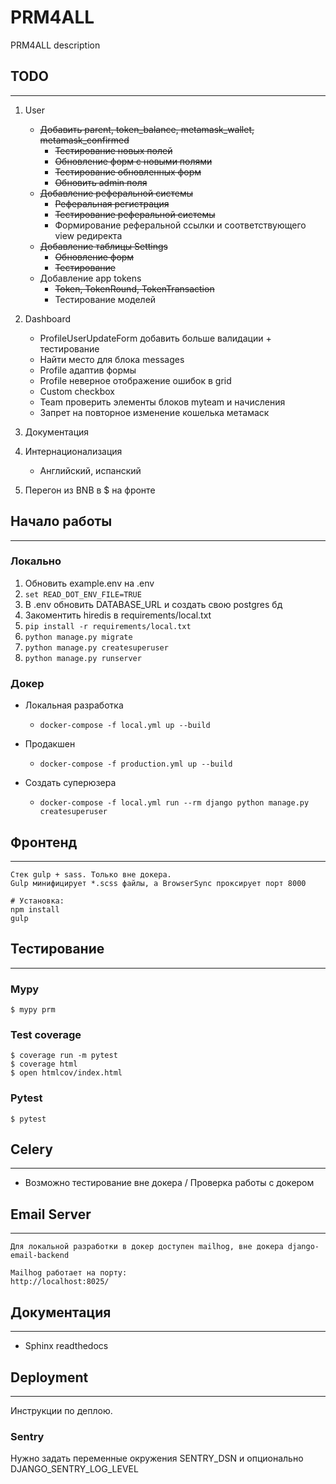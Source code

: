 # PRM4ALL

PRM4ALL description

## TODO
---

1. User
    - ~~Добавить parent, token_balance, metamask_wallet, metamask_confirmed~~
        - ~~Тестирование новых полей~~
        - ~~Обновление форм с новыми полями~~
        - ~~Тестирование обновленных форм~~
        - ~~Обновить admin поля~~
    - ~~Добавление реферальной системы~~
        - ~~Реферальная регистрация~~
        - ~~Тестирование реферальной системы~~
        - Формирование реферальной ссылки и соответствующего view редиректа
    - ~~Добавление таблицы Settings~~
        - ~~Обновление форм~~
        - ~~Тестирование~~
    - Добавление app tokens
        - ~~Token, TokenRound, TokenTransaction~~
        - Тестирование моделей

2. Dashboard
    - ProfileUserUpdateForm добавить больше валидации + тестирование
    - Найти место для блока messages
    - Profile адаптив формы
    - Profile неверное отображение ошибок в grid
    - Custom checkbox
    - Team проверить элементы блоков myteam и начисления
    - Запрет на повторное изменение кошелька метамаск

2. Документация

3. Интернационализация
    - Английский, испанский

3. Перегон из BNB в $ на фронте


## Начало работы
---
### Локально

1. Обновить example.env на .env
2. `set READ_DOT_ENV_FILE=TRUE`
3. В .env обновить DATABASE_URL и создать свою postgres бд
4. Закоментить hiredis в requirements/local.txt
5. `pip install -r requirements/local.txt`
6. `python manage.py migrate`
7. `python manage.py createsuperuser`
8. `python manage.py runserver`

### Докер

- Локальная разработка
    - `docker-compose -f local.yml up --build`

- Продакшен
    - `docker-compose -f production.yml up --build`

- Создать суперюзера
    - `docker-compose -f local.yml run --rm django python manage.py createsuperuser`

## Фронтенд
---

    Стек gulp + sass. Только вне докера.
    Gulp минифицирует *.scss файлы, а BrowserSync проксирует порт 8000

    # Установка:
    npm install
    gulp


## Тестирование
---

### Mypy

    $ mypy prm

### Test coverage

    $ coverage run -m pytest
    $ coverage html
    $ open htmlcov/index.html

### Pytest

    $ pytest


## Celery
---
- Возможно тестирование вне докера / Проверка работы с докером


## Email Server
---

    Для локальной разработки в докер доступен mailhog, вне докера django-email-backend

    Mailhog работает на порту:
    http://localhost:8025/

## Документация
---

- Sphinx readthedocs

## Deployment
---

Инструкции по деплою.

### Sentry

Нужно задать переменные окружения SENTRY_DSN и опционально DJANGO_SENTRY_LOG_LEVEL
